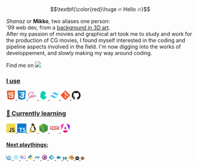  $$\textbf{\color{red}\huge 🔥 Hello 🔥}$$

_Shanaz_ or **Mikko**, two aliases one person:  
'99 web dev, from a [background in 3D art](https://vimeo.com/725216665).  
After my passion of movies and graphical art took me to study and work for the production of CG movies, I found myself interested in the coding and pipeline aspects involved in the field. I'm now digging into the works of developpement, and slowly making my way around coding.

Find me on <a href="https://www.linkedin.com/in/mikko-petremand-1b7676240/"><img src="https://cdn-icons-png.flaticon.com/256/174/174857.png" width=3%>

### I use
<img src="https://raw.githubusercontent.com/devicons/devicon/6910f0503efdd315c8f9b858234310c06e04d9c0/icons/html5/html5-original.svg" width=5% alt="html5">  <img src="https://raw.githubusercontent.com/devicons/devicon/master/icons/css3/css3-original.svg" width=5% alt="css3"> <img src="https://raw.githubusercontent.com/devicons/devicon/master/icons/sass/sass-original.svg" width=5% alt="sass"> <img src="https://raw.githubusercontent.com/devicons/devicon/master/icons/bulma/bulma-plain.svg" width=5% alt="bulma"> <img src="https://raw.githubusercontent.com/devicons/devicon/master/icons/tailwindcss/tailwindcss-original.svg" width=5% alt="tailwind">  <img src="https://raw.githubusercontent.com/devicons/devicon/6910f0503efdd315c8f9b858234310c06e04d9c0/icons/git/git-original.svg" width=5% alt="git"> <img src="https://raw.githubusercontent.com/devicons/devicon/6910f0503efdd315c8f9b858234310c06e04d9c0/icons/github/github-original.svg" width=5% alt="github"> 


### 🌱 Currently learning
<img src="https://raw.githubusercontent.com/devicons/devicon/6910f0503efdd315c8f9b858234310c06e04d9c0/icons/javascript/javascript-original.svg" width=5%> <img src="https://raw.githubusercontent.com/devicons/devicon/master/icons/typescript/typescript-original.svg" width=5% alt="typescript"> <img src="https://raw.githubusercontent.com/devicons/devicon/master/icons/linux/linux-original.svg" width=5% alt="linux"> <img src="https://raw.githubusercontent.com/devicons/devicon/6910f0503efdd315c8f9b858234310c06e04d9c0/icons/nodejs/nodejs-original.svg" width=5% alt="node js"> <img src="https://raw.githubusercontent.com/devicons/devicon/master/icons/npm/npm-original-wordmark.svg" width=5% alt="npm"> <img src="https://raw.githubusercontent.com/devicons/devicon/6910f0503efdd315c8f9b858234310c06e04d9c0/icons/angular/angular-original.svg" width=5% alt="angular">

#### Next playthings:
 <img src="https://raw.githubusercontent.com/devicons/devicon/master/icons/jquery/jquery-original.svg" width=3% alt="j query"> <img src="https://raw.githubusercontent.com/devicons/devicon/master/icons/react/react-original.svg" width=3% alt="react"> <img src="https://raw.githubusercontent.com/devicons/devicon/6910f0503efdd315c8f9b858234310c06e04d9c0/icons/discordjs/discordjs-original.svg" width=3% alt="discord js"> <img src="https://raw.githubusercontent.com/devicons/devicon/6910f0503efdd315c8f9b858234310c06e04d9c0/icons/python/python-original.svg" width=3% alt="python"> <img src="https://raw.githubusercontent.com/devicons/devicon/master/icons/dot-net/dot-net-original.svg" width=3% alt="dot net"> <img src="https://raw.githubusercontent.com/devicons/devicon/master/icons/csharp/csharp-original.svg" width=3% alt="csharp"> <img src="https://raw.githubusercontent.com/devicons/devicon/master/icons/fsharp/fsharp-original.svg" width=3% alt="f sharp"> <img src="https://raw.githubusercontent.com/devicons/devicon/master/icons/docker/docker-original.svg" width=3% alt="docker"> <img src="https://raw.githubusercontent.com/devicons/devicon/6910f0503efdd315c8f9b858234310c06e04d9c0/icons/maya/maya-original.svg" width=2% alt="maya MEL"> <img src="https://raw.githubusercontent.com/devicons/devicon/6910f0503efdd315c8f9b858234310c06e04d9c0/icons/blender/blender-original.svg" width=3% alt="blender"> <img src="https://raw.githubusercontent.com/devicons/devicon/master/icons/shotgrid/shotgrid-original.svg" width=2% alt="shotgrid"> <img src="https://raw.githubusercontent.com/devicons/devicon/master/icons/mocha/mocha-original.svg" width=2% alt="mocha">


<!--- linking
[linkedin]: https://www.linkedin.com/in/mikko-petremand-1b7676240/
---->
<!---img
[lkd]: https://cdn-icons-png.flaticon.com/256/174/174857.png
--->

<!--
**MikkoPet/MikkoPet** is a ✨ _special_ ✨ repository because its `README.md` (this file) appears on your GitHub profile.

Here are some ideas to get you started:

- 🔭 I’m currently working on ...
- 🌱 I’m currently learning ...
- 👯 I’m looking to collaborate on ...
- 🤔 I’m looking for help with ...
- 💬 Ask me about ...
- 📫 How to reach me: ...
- 😄 Pronouns: ...
- ⚡ Fun fact: ...
-->
